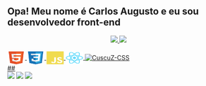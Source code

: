## Opa! Meu nome é Carlos Augusto e eu sou desenvolvedor front-end
<div align="center">
  <a href="https://github.com/CuscuzZ">
  <img height="180em" src="https://github-readme-stats.vercel.app/api?username=CuscuzZ&show_icons=true&theme=dark&include_all_commits=true&count_private=true"/>
  <img height="180em" src="https://github-readme-stats.vercel.app/api/top-langs/?username=CuscuzZ&layout=compact&langs_count=7&theme=dark"/>
</div>
<div style="display: inline_block"><br>
  <img align="center" alt="CuscuZ-HTML" height="30" width="40" src="https://raw.githubusercontent.com/devicons/devicon/master/icons/html5/html5-original.svg">
  <img align="center" alt="CuscuZ-CSS" height="30" width="40" src="https://raw.githubusercontent.com/devicons/devicon/master/icons/css3/css3-original.svg">
  <img align="center" alt="CuscuZ-Js" height="30" width="40" src="https://raw.githubusercontent.com/devicons/devicon/master/icons/javascript/javascript-plain.svg">
  <img align="center" alt="CuscuZ-React" height="30" width="40" src="https://raw.githubusercontent.com/devicons/devicon/master/icons/react/react-original.svg">
  <img align="center" alt="CuscuZ-CSS" height="30" width="40" src="https://cdn.jsdelivr.net/gh/devicons/devicon/icons/wordpress/wordpress-original.svg" />
</div>
  ##
<div> 
  <a href="https://www.instagram.com/carlosag_dev/" target="_blank"><img src="https://img.shields.io/badge/-Instagram-%23E4405F?style=for-the-badge&logo=instagram&logoColor=white" target="_blank"></a>
  <a href="https://www.linkedin.com/in/carlos-augusto-4aa45016a/" target="_blank"><img src="https://img.shields.io/badge/-LinkedIn-%230077B5?style=for-the-badge&logo=linkedin&logoColor=white" target="_blank"></a> 
  <a href = "mailto:carlosaugustosg@gmail.com"><img src="https://img.shields.io/badge/-Gmail-%23333?style=for-the-badge&logo=gmail&logoColor=white" target="_blank"></a
 
</div>
